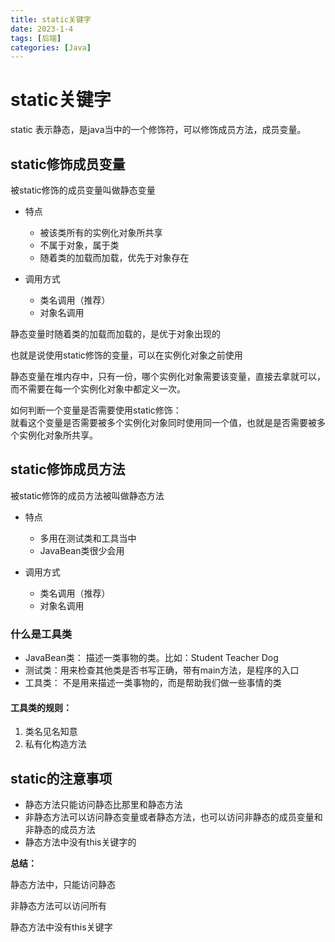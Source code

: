 ```yaml
---
title: static关键字
date: 2023-1-4
tags: [后端]
categories: [Java]
---
```

# static关键字

static 表示静态，是java当中的一个修饰符，可以修饰成员方法，成员变量。

## static修饰成员变量

被static修饰的成员变量叫做静态变量

- 特点

	- 被该类所有的实例化对象所共享
	- 不属于对象，属于类
	- 随着类的加载而加载，优先于对象存在
	
- 调用方式

	- 类名调用（推荐）
	- 对象名调用

静态变量时随着类的加载而加载的，是优于对象出现的

也就是说使用static修饰的变量，可以在实例化对象之前使用

静态变量在堆内存中，只有一份，哪个实例化对象需要该变量，直接去拿就可以，而不需要在每一个实例化对象中都定义一次。

如何判断一个变量是否需要使用static修饰：  
就看这个变量是否需要被多个实例化对象同时使用同一个值，也就是是否需要被多个实例化对象所共享。
	
## static修饰成员方法

被static修饰的成员方法被叫做静态方法

- 特点
	- 多用在测试类和工具当中
	- JavaBean类很少会用

- 调用方式
	- 类名调用（推荐）
	- 对象名调用

### 什么是工具类

- JavaBean类： 描述一类事物的类。比如：Student Teacher Dog
- 测试类：用来检查其他类是否书写正确，带有main方法，是程序的入口
- 工具类： 不是用来描述一类事物的，而是帮助我们做一些事情的类

#### 工具类的规则：

1. 类名见名知意
2. 私有化构造方法

## static的注意事项

- 静态方法只能访问静态比那里和静态方法
- 非静态方法可以访问静态变量或者静态方法，也可以访问非静态的成员变量和非静态的成员方法
- 静态方法中没有this关键字的

**总结：**

静态方法中，只能访问静态

 非静态方法可以访问所有

 静态方法中没有this关键字